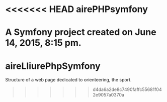 <<<<<<< HEAD
airePHPsymfony
==============

A Symfony project created on June 14, 2015, 8:15 pm.
=======
# aireLliurePhpSymfony
Structure of a web page dedicated to orienteering, the sport.
>>>>>>> d4da6a2de8c7490faffc55681f042e9057a0370a
